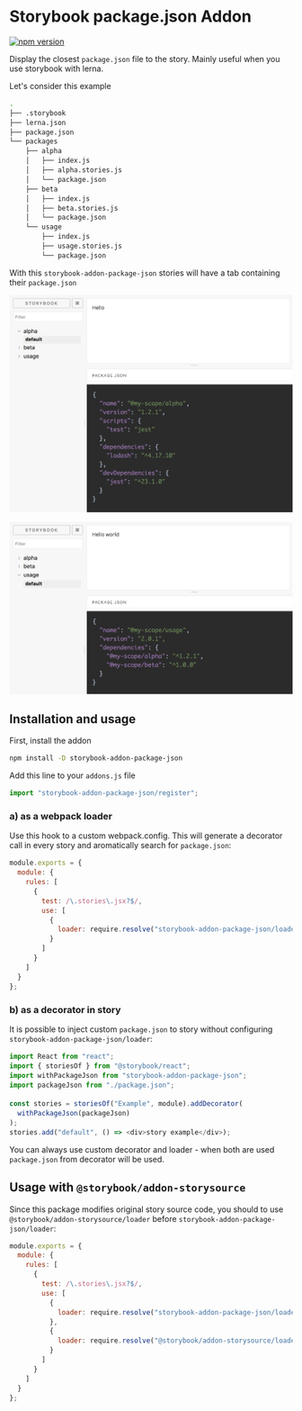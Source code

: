 # Storybook package.json Addon

[![npm version][1]][2]

Display the closest `package.json` file to the story. Mainly useful when you use storybook with lerna.

Let's consider this example

```sh
.
├── .storybook
├── lerna.json
├── package.json
└── packages
    ├── alpha
    │   ├── index.js
    │   ├── alpha.stories.js
    │   └── package.json
    ├── beta
    │   ├── index.js
    │   ├── beta.stories.js
    │   └── package.json
    └── usage
        ├── index.js
        ├── usage.stories.js
        └── package.json
```

With this `storybook-addon-package-json` stories will have a tab containing their `package.json`

![package.json demo](alpha-story.png)

![package.json demo](usage-story.png)

## Installation and usage

First, install the addon

```sh
npm install -D storybook-addon-package-json
```

Add this line to your `addons.js` file

```js
import "storybook-addon-package-json/register";
```

### a) as a webpack loader

Use this hook to a custom webpack.config. This will generate a decorator call in every story and aromatically search for `package.json`:

```js
module.exports = {
  module: {
    rules: [
      {
        test: /\.stories\.jsx?$/,
        use: [
          {
            loader: require.resolve("storybook-addon-package-json/loader")
          }
        ]
      }
    ]
  }
};
```

### b) as a decorator in story

It is possible to inject custom `package.json` to story without configuring `storybook-addon-package-json/loader`:

```js
import React from "react";
import { storiesOf } from "@storybook/react";
import withPackageJson from "storybook-addon-package-json";
import packageJson from "./package.json";

const stories = storiesOf("Example", module).addDecorator(
  withPackageJson(packageJson)
);
stories.add("default", () => <div>story example</div>);
```

You can always use custom decorator and loader - when both are used `package.json` from decorator will be used.

## Usage with `@storybook/addon-storysource`

Since this package modifies original story source code, you should to use `@storybook/addon-storysource/loader` before `storybook-addon-package-json/loader`:

```js
module.exports = {
  module: {
    rules: [
      {
        test: /\.stories\.jsx?$/,
        use: [
          {
            loader: require.resolve("storybook-addon-package-json/loader")
          },
          {
            loader: require.resolve("@storybook/addon-storysource/loader")
          }
        ]
      }
    ]
  }
};
```

[1]: https://img.shields.io/npm/v/storybook-addon-package-json.svg?style=flat-square
[2]: https://npmjs.org/package/storybook-addon-package-json
